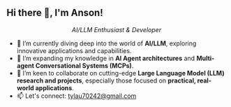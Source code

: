 ## Hi there 👋, I'm Anson!

<p align="center">
  <em>AI/LLM Enthusiast & Developer</em>
</p>

- 🔭 I’m currently diving deep into the world of **AI/LLM**, exploring innovative applications and capabilities.
- 🌱 I’m expanding my knowledge in **AI Agent architectures** and **Multi-agent Conversational Systems (MCPs)**.
- 👯 I’m keen to collaborate on cutting-edge **Large Language Model (LLM) research and projects**, especially those focused on **practical, real-world applications**.
- 📫 Let's connect: [tylau70242@gmail.com](mailto:tylau70242@gmail.com)
